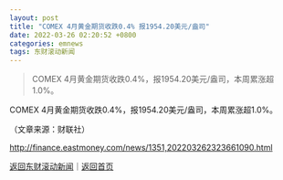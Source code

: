 ```yaml
---
layout: post
title: "COMEX 4月黄金期货收跌0.4% 报1954.20美元/盎司"
date: 2022-03-26 02:20:52 +0800
categories: emnews
tags: 东财滚动新闻
---
```

> COMEX 4月黄金期货收跌0.4%，报1954.20美元/盎司，本周累涨超1.0%。

<p>COMEX 4月黄金期货收跌0.4%，报1954.20美元/盎司，本周累涨超1.0%。</p><p class="em_media">（文章来源：财联社）</p>

<http://finance.eastmoney.com/news/1351,202203262323661090.html>

[返回东财滚动新闻](//finews.withounder.com/emnews/)｜[返回首页](//finews.withounder.com/)
